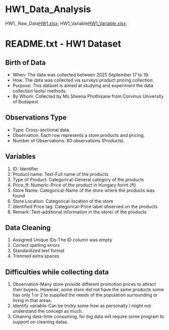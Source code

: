 # HW1_Data_Analysis
HW1_
Raw_Data[HW1.xlsx](https://github.com/user-attachments/files/22478481/HW1.xlsx);
HW1_Variable[HW1_Variable.xlsx](https://github.com/user-attachments/files/22478487/HW1_Variable.xlsx);

# README.txt - HW1 Dataset

## Birth of Data
- When: The data was collected between 2025 September 17 to 19.
- How: The data was collected via surveys product pricing collection.
- Purpose: This dataset is aimed at studying and experiment the data collection tools/ methods.
- By Whom: Collected by Ms Sheena Phothisane from Corvinus University of Budapest.

## Observations Type
- Type: Cross-sectional data.
- Observation: Each row represents a store products and pricing.
- Number of Observations: 80 observations (Products).

## Variables
1. ID: Identifier
2. Product name: Text-Full name of the products
3. Type of Product: Categorical-General category of the products
4. Price_ft: Numeric-Price of the product in Hungary forint (ft)
5. Store Name: Categorical-Name of the store where the products was found
6. Store Location: Categorical-location of the store
7. Identified Price tag: Categorical-Price label observed on the products
8. Remark: Text-additional information in the store/ of the products

## Data Cleaning
1. Assigned Unique IDs-The ID column was empty
2. Correct spelling errors
3. Standardized text format
4. Trimmed extra spaces

## Difficulties while collecting data
1. Observation-Many store provide different promotion prices to attract their buyers. However, some store did not have the same products some has only 1 or 2 to supplied the needs of the population surrounding or living in that areas. 
2. Identify variable-Can be tricky some how as personally I might not understand the concept as much. 
3. Cleaning data-time consuming, for big data will require some program to support on cleaning datas. 

